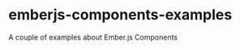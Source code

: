 emberjs-components-examples
===========================

A couple of examples about Ember.js Components
